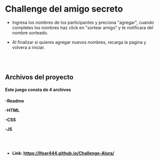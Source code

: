 <h1>Challenge del amigo secreto</h1>

- Ingresa los nombres de los participantes y preciona "agregar", 
cuando completes los nombres haz click en "sortear amigo" y te notificara del nombre sorteado.

- Al finalizar si quieres agregar nuevos nombres, recarga la pagina y volvera a iniciar.

<br></br>

<h2>Archivos del proyecto</h2>

<h4>Este juego consta de 4 archivos<h4>
<p>-Readme</p>
<p>-HTML</p>
<P>-CSS</P>
<P>-JS</P>

<br></br>
- Link: https://lfear444.github.io/Challenge-Alura/
